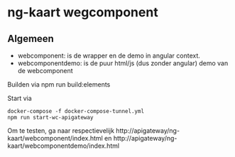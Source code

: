 # ng-kaart wegcomponent

## Algemeen

* webcomponent: is de wrapper en de demo in angular context.
* webcomponentdemo: is de puur html/js (dus zonder angular) demo van de webcomponent

Builden via npm run build:elements

Start via 
```
docker-compose -f docker-compose-tunnel.yml 
npm run start-wc-apigateway
```

Om te testen, ga naar respectievelijk http://apigateway/ng-kaart/webcomponent/index.html en http://apigateway/ng-kaart/webcomponentdemo/index.html
